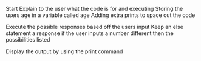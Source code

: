 Start
Explain to the user what the code is for and executing
Storing the users age in a variable called age
Adding extra prints to space out the code

Execute the possible responses based off the users input
Keep an else statement a response if the user inputs a number different then the possibilities listed 

Display the output by using the print command 
